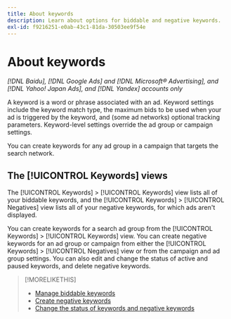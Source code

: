 ```yaml
---
title: About keywords
description: Learn about options for biddable and negative keywords.
exl-id: f9216251-e0ab-43c1-81da-30503ee9f54e
---
```

# About keywords

*[!DNL Baidu], [!DNL Google Ads] and [!DNL Microsoft® Advertising], and [!DNL Yahoo! Japan Ads], and [!DNL Yandex] accounts only*

A keyword is a word or phrase associated with an ad. Keyword settings include the keyword match type, the maximum bids to be used when your ad is triggered by the keyword, and (some ad networks) optional tracking parameters. Keyword-level settings override the ad group or campaign settings.

You can create keywords for any ad group in a campaign that targets the search network.

## The [!UICONTROL Keywords] views

The [!UICONTROL Keywords] > [!UICONTROL Keywords] view lists all of your biddable keywords, and the [!UICONTROL Keywords] > [!UICONTROL Negatives] view lists all of your negative keywords, for which ads aren't displayed.

You can create keywords for a search ad group from the [!UICONTROL Keywords] > [!UICONTROL Keywords] view. You can create
negative keywords for an ad group or campaign from either the [!UICONTROL Keywords] > [!UICONTROL Negatives] view or from the campaign and ad group settings. You can also edit and change the status of active and paused keywords, and delete negative keywords.

>[!MORELIKETHIS]
>
>* [Manage biddable keywords](/help/search-social-commerce/campaign-management/campaigns/keyword-manage.md)
>* [Create negative keywords](/help/search-social-commerce/campaign-management/campaigns/keyword-negative-create.md)
>* [Change the status of keywords and negative keywords](keyword-status-edit.md)
